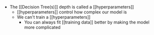 - The [[Decision Tree(s)]] depth is called a [[hyperparameters]]
	- [[hyperparameters]] control how complex our model is
	- We can't train a [[hyperparameters]]
		- You can always fit [[training data]] better by making the model more complicated